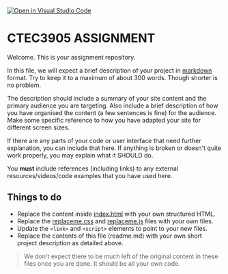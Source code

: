 [![Open in Visual Studio Code](https://classroom.github.com/assets/open-in-vscode-c66648af7eb3fe8bc4f294546bfd86ef473780cde1dea487d3c4ff354943c9ae.svg)](https://classroom.github.com/online_ide?assignment_repo_id=9913200&assignment_repo_type=AssignmentRepo)
# CTEC3905 ASSIGNMENT

Welcome. This is your assignment repository.

In this file, we will expect a brief description of your project in [markdown](https://docs.github.com/en/github/writing-on-github/getting-started-with-writing-and-formatting-on-github/basic-writing-and-formatting-syntax) format.
Try to keep it to a maximum of about 300 words.
Though shorter is no problem.

The description should include a summary of your site content and the primary audience you are targeting.
Also include a brief description of how you have organised the content (a few sentences is fine) for the audience.
Make some specific reference to how you have adapted your site for different screen sizes.

If there are any parts of your code or user interface that need further explanation, you can include that here.
If anything is broken or doesn't quite work properly, you may explain what it SHOULD do.

You **must** include references (including links) to any external resources/videos/code examples that you have used here.

## Things to do

- Replace the content inside [index.html](index.html) with your own structured HTML.
- Replace the [replaceme.css](replaceme.css) and [replaceme.js](js/replaceme.js) files with your own files.
- Update the `<link>` and `<script>` elements to point to your new files.
- Replace the contents of this file (readme.md) with your own short project description as detailed above.

>We don't expect there to be much left of the original content in these files once you are done.
It should be all your own code.